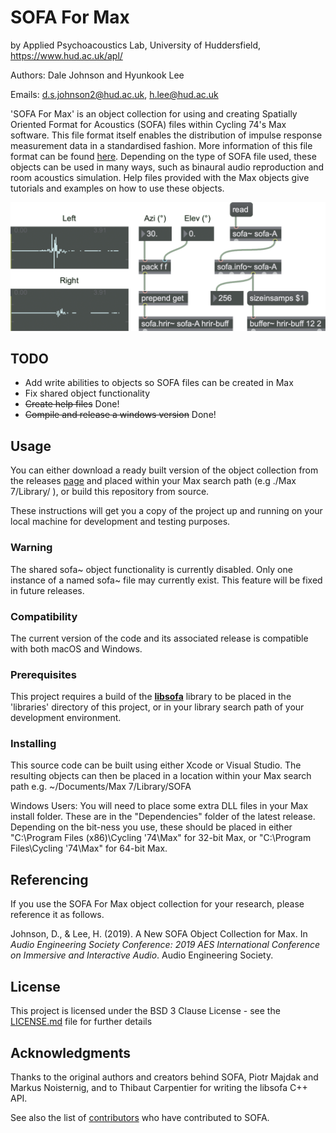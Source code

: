 # SOFA For Max

by Applied Psychoacoustics Lab, University of Huddersfield, https://www.hud.ac.uk/apl/

Authors: Dale Johnson and Hyunkook Lee

Emails: d.s.johnson2@hud.ac.uk, h.lee@hud.ac.uk

'SOFA For Max' is an object collection for using and creating Spatially Oriented Format for Acoustics (SOFA) files within Cycling 74's Max software. This file format itself enables the distribution of impulse response measurement data in a standardised fashion. More information of this file format can be found [here](https://www.sofaconventions.org/mediawiki/index.php/SOFA_(Spatially_Oriented_Format_for_Acoustics)). Depending on the type of SOFA file used, these objects can be used in many ways, such as binaural audio reproduction and room acoustics simulation. Help files provided with the Max objects give tutorials and examples on how to use these objects.

![Workflow](Workflow.png)

## TODO

* Add write abilities to objects so SOFA files can be created in Max
* Fix shared object functionality
* ~~Create help files~~ Done!
* ~~Compile and release a windows version~~ Done!

## Usage

You can either download a ready built version of the object collection from the releases [page](https://github.com/APL-Huddersfield/SOFA-for-Max/releases) and placed within your Max search path (e.g ./Max 7/Library/ ), or build this repository from source.

These instructions will get you a copy of the project up and running on your local machine for development and testing purposes.

### Warning

The shared sofa~ object functionality is currently disabled. Only one instance of a named sofa~ file may currently exist. This feature will be fixed in future releases.

### Compatibility

The current version of the code and its associated release is compatible with both macOS and Windows.

### Prerequisites

This project requires a build of the **[libsofa](https://github.com/sofacoustics/API_Cpp)** library to be placed in the 'libraries' directory of this project, or in your library search path of your development environment.

### Installing

This source code can be built using either Xcode or Visual Studio. The resulting objects can then be placed in a location within your Max search path e.g. ~/Documents/Max 7/Library/SOFA

Windows Users: You will need to place some extra DLL files in your Max install folder. These are in the "Dependencies" folder of the latest release. Depending on the bit-ness you use, these should be placed in either "C:\Program Files (x86)\Cycling '74\Max" for 32-bit Max, or "C:\Program Files\Cycling '74\Max" for 64-bit Max.

## Referencing
If you use the SOFA For Max object collection for your research, please reference it as follows.

Johnson, D., & Lee, H. (2019). A New SOFA Object Collection for Max. In *Audio Engineering Society Conference: 2019 AES International Conference on Immersive and Interactive Audio*. Audio Engineering Society.

## License

This project is licensed under the BSD 3 Clause License - see the [LICENSE.md](LICENSE.md) file for further details

## Acknowledgments

Thanks to the original authors and creators behind SOFA, Piotr Majdak and Markus Noisternig, and to Thibaut Carpentier for writing the libsofa C++ API.

See also the list of [contributors](https://www.sofaconventions.org/mediawiki/index.php/People_behind_SOFA) who have contributed to SOFA.

